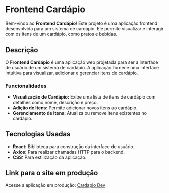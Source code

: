 # Frontend Cardápio

Bem-vindo ao **Frontend Cardápio**! Este projeto é uma aplicação frontend desenvolvida para um sistema de cardápio. Ele permite visualizar e interagir com os itens de um cardápio, como pratos e bebidas.

## Descrição

O **Frontend Cardápio** é uma aplicação web projetada para ser a interface de usuário de um sistema de cardápio. A aplicação fornece uma interface intuitiva para visualizar, adicionar e gerenciar itens de cardápio. 

### Funcionalidades

- **Visualização de Cardápio:** Exibe uma lista de itens de cardápio com detalhes como nome, descrição e preço.
- **Adição de Itens:** Permite adicionar novos itens ao cardápio.
- **Gerenciamento de Itens:** Atualiza ou remove itens existentes no cardápio.

## Tecnologias Usadas

- **React:** Biblioteca para construção da interface de usuário.
- **Axios:** Para realizar chamadas HTTP para o backend.
- **CSS:** Para estilização da aplicação.
  
## Link para o site em produção

Acesse a aplicação em produção: [Cardapio Dev](https://frontend-cardapio.onrender.com)
